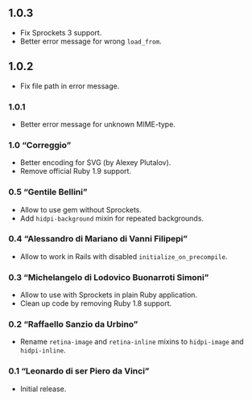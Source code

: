 ## 1.0.3
* Fix Sprockets 3 support.
* Better error message for wrong `load_from`.

## 1.0.2
* Fix file path in error message.

### 1.0.1
* Better error message for unknown MIME-type.

### 1.0 “Correggio”
* Better encoding for SVG (by Alexey Plutalov).
* Remove official Ruby 1.9 support.

### 0.5 “Gentile Bellini”
* Allow to use gem without Sprockets.
* Add `hidpi-background` mixin for repeated backgrounds.

### 0.4 “Alessandro di Mariano di Vanni Filipepi”
* Allow to work in Rails with disabled `initialize_on_precompile`.

### 0.3 “Michelangelo di Lodovico Buonarroti Simoni”
* Allow to use with Sprockets in plain Ruby application.
* Clean up code by removing Ruby 1.8 support.

### 0.2 “Raffaello Sanzio da Urbino”
* Rename `retina-image` and `retina-inline` mixins to `hidpi-image`
  and `hidpi-inline`.

### 0.1 “Leonardo di ser Piero da Vinci”
* Initial release.
